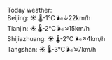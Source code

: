 Today weather:  
Beijing: ☀️   🌡️-1°C 🌬️↓22km/h  
Tianjin: ☀️   🌡️-2°C 🌬️↘15km/h  
Shijiazhuang: ☀️   🌡️-2°C 🌬️↗4km/h  
Tangshan: ☀️   🌡️-3°C 🌬️↘7km/h  
